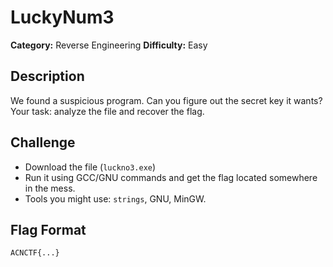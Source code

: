 # LuckyNum3

**Category:** Reverse Engineering
**Difficulty:** Easy

## Description

We found a suspicious program. Can you figure out the secret key it
wants?\
Your task: analyze the file and recover the flag.

## Challenge

-   Download the file (`luckno3.exe`)
-   Run it using GCC/GNU commands and get the flag located somewhere in the mess.
-   Tools you might use: `strings`, GNU, MinGW.

## Flag Format

`ACNCTF{...}`
